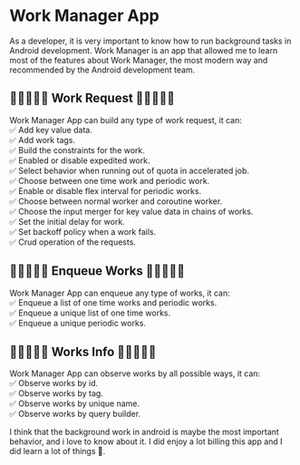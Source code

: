 # Work Manager App
As a developer, it is very important to know how to run background tasks in Android development.  Work Manager is an app that allowed me to learn most of the features about Work Manager, the most modern way and recommended by the Android development team.

## 💚💚💚💚💚 Work Request 💚💚💚💚💚
Work Manager App can build any type of work request, it can:<br>
✅ Add key value data.<br>
✅ Add work tags.<br>
✅ Build the constraints for the work.<br>
✅ Enabled or disable expedited work.<br>
✅ Select behavior when running out of quota in accelerated job.<br>
✅ Choose between one time work and periodic work.<br>
✅ Enable or disable flex interval for periodic works.<br>
✅ Choose between normal worker and coroutine worker.<br>
✅ Choose the input merger for key value data in chains of works.<br>
✅ Set the initial delay for work.<br>
✅ Set backoff policy when a work fails.<br>
✅ Crud operation of the requests.<br>


## 💚💚💚💚💚 Enqueue Works 💚💚💚💚💚
Work Manager App can enqueue any type of works, it can:<br>
✅ Enqueue a list of one time works and periodic works.<br>
✅ Enqueue a unique list of one time works.<br>
✅ Enqueue a unique periodic works.<br>


## 💚💚💚💚💚 Works Info 💚💚💚💚💚
Work Manager App can observe works by all possible ways, it can:<br>
✅ Observe works by id.<br>
✅ Observe works by tag.<br>
✅ Observe works by unique name.<br>
✅ Observe works by query builder.<br>

I think that the background work in android is maybe the most important behavior, and i love to know about it. I did enjoy a lot billing this app and I did learn a lot of things 💚.
